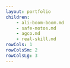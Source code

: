 ```yaml
---
layout: portfolio
children:
    - ali-boom-boom.md 
    - safe-motos.md 
    - agco.md
    - real-skill.md
rowCols: 1 
rowColsSm: 2 
rowColsLg: 3 
---
```

